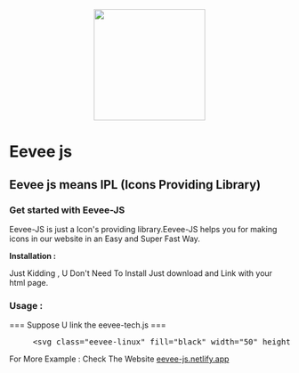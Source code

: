 <center>
<img src="https://eevee-js.netlify.app/svg/eevee.svg" width="200" height="200">
</center>

# Eevee js
<h2>Eevee js means IPL (Icons Providing Library)</h2>
<h3>Get started with Eevee-JS</h3>
<p class="fs-5 col-md-8">Eevee-JS is just a Icon's providing library.Eevee-JS helps you for making
    icons in our website in an Easy and Super Fast Way.
</p>

<b>Installation :</b>
<p>Just Kidding , U Don't Need To Install Just download and Link with your html page.</p>

<h3>Usage : </h3>
<p> === Suppose U link the eevee-tech.js === </p>
<pre>
     &lt;svg class="eevee-linux" fill="black" width="50" height="50">&lt;/svg&gt;
</pre>
For More Example : Check The Website <a href="https://eevee-js.netlify.app/" >eevee-js.netlify.app</a>
